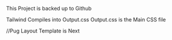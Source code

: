 This Project is backed up to Github

Tailwind Compiles into Output.css
Output.css is the Main CSS file

//Pug Layout Template is Next